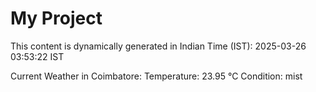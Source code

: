# My Project

This content is dynamically generated in Indian Time (IST): 2025-03-26 03:53:22 IST


Current Weather in Coimbatore:
Temperature: 23.95 °C
Condition: mist
